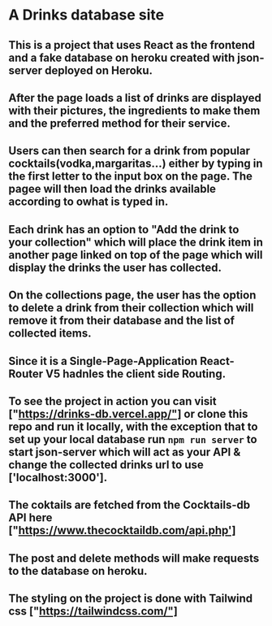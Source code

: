 # A Drinks database site 

## This is a project that uses React as the frontend and a fake database on heroku created with json-server deployed on Heroku.

## After the page loads a list of drinks are displayed with their pictures, the ingredients to make them and the preferred method for their service. 

## Users can then search for a drink from popular cocktails(vodka,margaritas...) either by typing in the first letter to the input box on the page. The pagee will then load the drinks available according to owhat is typed in. 

## Each drink has an option to "Add the drink to your collection" which will place the drink item in another page linked on top of the page which will display the drinks the user has collected. 

## On the collections page, the user has the option to delete a drink from their collection which will remove it from their database and the list of collected items.

## Since it is a Single-Page-Application React-Router V5 hadnles the client side Routing. 

## To see the project in action you can visit ["https://drinks-db.vercel.app/"] or clone this repo and run it locally, with the exception that to set up your local database run `npm run server` to start json-server which will act as your API & change the collected drinks url to use ['localhost:3000'].

## The coktails are fetched from the Cocktails-db API here ["https://www.thecocktaildb.com/api.php']

## The post and delete methods will make requests to the database on heroku.

## The styling on the project is done with Tailwind css ["https://tailwindcss.com/"]